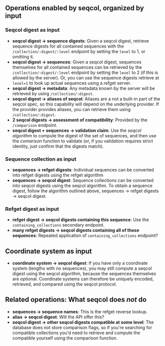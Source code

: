 

## Operations enabled by seqcol, organized by input

### Seqcol digest as input

* **seqcol digest -> sequence digests**: Given a seqcol digest, retrieve sequence digests for all contained sequences with the `/collection/:digest/:level` endpoint by setting the `level` to 1, or omitting it.
* **seqcol digest -> sequences**: Given a seqcol digest, sequences themselves for all contained sequences can be retrieved by the `/collection/:digest/:level` endpoint by setting the `level` to 2 (if this is allowed by the server). Or, you can use the sequence digests retrieve at `level=1` to look up actual sequences using a refget server.
* **seqcol digest -> metadata**: Any metadata known by the server will be retrieved by using `/collection/:digest`.
* **seqcol digest -> aliases of seqcol**: Aliases are a not a built-in part of the seqcol spec, so this capability will depend on the underlying provider. If the provider provides aliases, you can retrieve them using `/collection/:digest`.
* **2 seqcol digests -> assessment of compatibility**: Provided by the `/comparison` endpoint.
* **seqcol digest + sequences -> validation claim**: Use the *seqcol algorithm* to compute the digest of the set of sequences, and then use the *comarison* function to validate (or, if you validation requires strict identity, just confirm that the digests match).


### Sequence collection as input

* **sequences -> refget digests**: Individual sequences can be converted into refget digests using the refget algorithm
* **sequences -> seqcol digest**: Sequence collections can be converted into seqcol digests using the seqcol algorithm. To obtain a sequence digest, follow the algorithm outlined above, sequences -> refget digests -> seqcol digest.

### Refget digest as input

* **refget digest -> seqcol digests containing this sequence**: Use the `containing_collections` secondary endpoint. 
* **many refget digests -> seqcol digests containing all of these sequences**: Repeated application of `containing_collections` endpoint?

## Coordinate system as input

* **coordinate system -> seqcol digest**: If you have only a coordinate system (lengths with no sequences), you may still compute a seqcol digest using the seqcol algorithm, because the sequences themselves are optional. Coordinate systems can therefore be uniquely encoded, retrieved, and compared using the seqcol protocol.


## Related operations: What seqcol does *not* do

* **sequences -> sequence names**: This is the refget reverse lookup.
* **alias -> seqcol digest**: Will the API offer this?
* **seqcol digest -> other seqcol digests compatible at some level**: The database does not store comparison flags, so if you're searching for compatible collections you'd need to retrieve and compute the compatible yourself using the comparison function.

